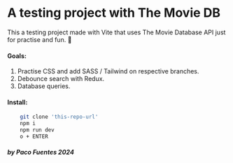 # A testing project with The Movie DB

This a testing project made with Vite that uses The Movie Database API just for practise and fun. 👾


#### Goals:

1. Practise CSS and add SASS / Tailwind on respective branches.
2. Debounce search with Redux.
3. Database queries.


#### Install:

```bash
    git clone 'this-repo-url'
    npm i
    npm run dev
    o + ENTER
```


##### by  Paco Fuentes 2024